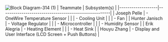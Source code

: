 ![Block Diagram-314 (1)](https://github.com/EGR-314-Team-201/EGR-314-Team-201/assets/156974933/7c199581-b62c-4368-8597-aeb59fae2951)
| Teammate          | Subsystem(s)                                         |
|-------------------|------------------------------------------------------|
| Joseph Pelle      | - OneWire Temperature Sensor                        |
|                   | - Cooling Unit                                      |
|                   | - Fan                                               |
| Hunter Janisch    | - Voltage Regulator                                 |
|                   | - Microcontroller                                   |
|                   | - Humidity Sensor                                   |
| Erik Alegria      | - Heating Element                                   |
|                   | - Heat Sink                                         |
| Houyu Zhang             | - Display and User Interface (LCD Screen + Push Buttons)            |
